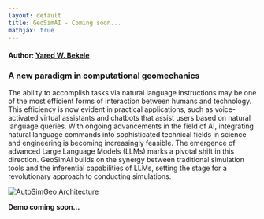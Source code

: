 ```yaml
---
layout: default
title: GeoSimAI - Coming soon...
mathjax: true
---
```


#### Author: [Yared W. Bekele](https://yaredwb.github.io/)


### A new paradigm in computational geomechanics

The ability to accomplish tasks via natural language instructions may be one of the most efficient forms of interaction between humans and technology. This efficiency is now evident in practical applications, such as voice-activated virtual assistants and chatbots that assist users based on natural language queries. With ongoing advancements in the field of AI, integrating natural language commands into sophisticated technical fields in science and engineering is becoming increasingly feasible. The emergence of advanced Large Language Models (LLMs) marks a pivotal shift in this direction. GeoSimAI builds on the synergy between traditional simulation tools and the inferential capabilities of LLMs, setting the stage for a revolutionary approach to conducting simulations.

![AutoSimGeo Architecture](/assets/figs/autosimgeo-architecture-v2.png)

**Demo coming soon...**


